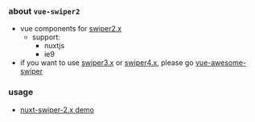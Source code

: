 ### about `vue-swiper2`
- vue components for [swiper2.x](https://2.swiper.com.cn/demo/index.html)
  - support:
    - nuxtjs
    - ie9
- if you want to use [swiper3.x](https://3.swiper.com.cn/) or [swiper4.x](http://4.swiper.com.cn/), please go [vue-awesome-swiper](https://github.com/surmon-china/vue-awesome-swiper)

### usage
- [nuxt-swiper-2.x demo](https://gitee.com/muzi131313/nuxt-swiper)
